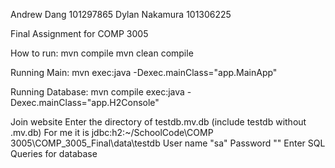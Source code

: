 Andrew Dang 101297865 Dylan Nakamura 101306225

Final Assignment for COMP 3005

How to run: mvn compile mvn clean compile

Running Main: mvn exec:java -Dexec.mainClass="app.MainApp"

Running Database: mvn compile exec:java -Dexec.mainClass="app.H2Console"

Join website
Enter the directory of testdb.mv.db (include testdb without .mv.db)
    For me it is jdbc:h2:~/SchoolCode\COMP 3005\COMP_3005_Final\data\testdb
User name "sa"
Password ""
Enter SQL Queries for database